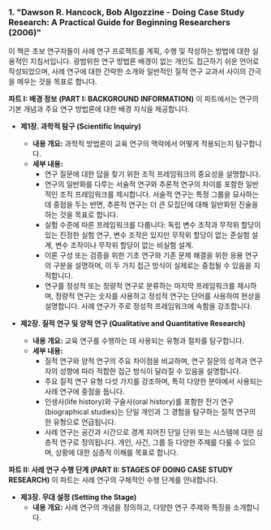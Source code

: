 ### 1. "Dawson R. Hancock, Bob Algozzine - Doing Case Study Research: A Practical Guide for Beginning Researchers (2006)"

이 책은 초보 연구자들이 사례 연구 프로젝트를 계획, 수행 및 작성하는 방법에 대한 실용적인 지침서입니다. 광범위한 연구 방법론 배경이 없는 개인도 접근하기 쉬운 언어로 작성되었으며, 사례 연구에 대한 간략한 소개와 일반적인 질적 연구 교과서 사이의 간극을 메우는 것을 목표로 합니다.

**파트 I: 배경 정보 (PART I: BACKGROUND INFORMATION)**
이 파트에서는 연구의 기본 개념과 주요 연구 방법론에 대한 배경 지식을 제공합니다.

*   **제1장. 과학적 탐구 (Scientific Inquiry)**
    *   **내용 개요:** 과학적 방법론이 교육 연구의 맥락에서 어떻게 적용되는지 탐구합니다.
    *   **세부 내용:**
        *   연구 질문에 대한 답을 찾기 위한 조직 프레임워크의 중요성을 설명합니다.
        *   연구의 일반화를 다루는 서술적 연구와 추론적 연구의 차이를 포함한 일반적인 조직 프레임워크를 제시합니다. 서술적 연구는 특정 그룹을 묘사하는 데 중점을 두는 반면, 추론적 연구는 더 큰 모집단에 대해 일반화된 진술을 하는 것을 목표로 합니다.
        *   실험 수준에 따른 프레임워크를 다룹니다: 독립 변수 조작과 무작위 할당이 있는 진정한 실험 연구, 변수 조작은 있지만 무작위 할당이 없는 준실험 설계, 변수 조작이나 무작위 할당이 없는 비실험 설계.
        *   이론 구성 또는 검증을 위한 기초 연구와 기존 문제 해결을 위한 응용 연구의 구분을 설명하며, 이 두 가지 접근 방식이 실제로는 중첩될 수 있음을 지적합니다.
        *   연구를 정성적 또는 정량적 연구로 분류하는 마지막 프레임워크를 제시하며, 정량적 연구는 숫자를 사용하고 정성적 연구는 단어를 사용하여 현상을 설명합니다. 사례 연구가 주로 정성적 프레임워크에 속함을 강조합니다.

*   **제2장. 질적 연구 및 양적 연구 (Qualitative and Quantitative Research)**
    *   **내용 개요:** 교육 연구를 수행하는 데 사용되는 유형과 절차를 탐구합니다.
    *   **세부 내용:**
        *   질적 연구와 양적 연구의 주요 차이점을 비교하며, 연구 질문의 성격과 연구자의 성향에 따라 적합한 접근 방식이 달라질 수 있음을 설명합니다.
        *   주요 질적 연구 유형 다섯 가지를 강조하며, 특히 다양한 분야에서 사용되는 사례 연구에 중점을 둡니다.
        *   인생사(life history)와 구술사(oral history)를 포함한 전기 연구(biographical studies)는 단일 개인과 그 경험을 탐구하는 질적 연구의 한 유형으로 언급됩니다.
        *   사례 연구는 공간과 시간으로 경계 지어진 단일 단위 또는 시스템에 대한 심층적 연구로 정의됩니다. 개인, 사건, 그룹 등 다양한 주제를 다룰 수 있으며, 상황에 대한 심층적 이해를 목표로 합니다.

**파트 II: 사례 연구 수행 단계 (PART II: STAGES OF DOING CASE STUDY RESEARCH)**
이 파트는 사례 연구의 구체적인 수행 단계를 안내합니다.

*   **제3장. 무대 설정 (Setting the Stage)**
    *   **내용 개요:** 사례 연구의 개념을 정의하고, 다양한 연구 주제와 특징을 소개합니다.
